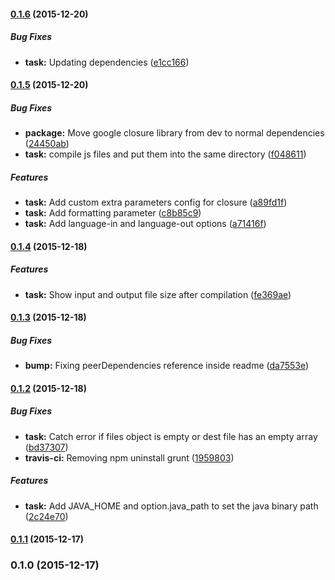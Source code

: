 <a name="0.1.6"></a>
#### [0.1.6](https://github.com/ShrimpDev/grunt-google-closure-tools-compiler/compare/v0.1.5...v0.1.6) (2015-12-20)

##### Bug Fixes

* **task:** Updating dependencies ([e1cc166](https://github.com/ShrimpDev/grunt-google-closure-tools-compiler/commit/e1cc166))

<a name="0.1.5"></a>
#### [0.1.5](https://github.com/ShrimpDev/grunt-google-closure-tools-compiler/compare/v0.1.4...v0.1.5) (2015-12-20)

##### Bug Fixes

* **package:** Move google closure library from dev to normal dependencies ([24450ab](https://github.com/ShrimpDev/grunt-google-closure-tools-compiler/commit/24450ab))
* **task:** compile js files and put them into the same directory ([f048611](https://github.com/ShrimpDev/grunt-google-closure-tools-compiler/commit/f048611))

##### Features

* **task:** Add custom extra parameters config for closure ([a89fd1f](https://github.com/ShrimpDev/grunt-google-closure-tools-compiler/commit/a89fd1f))
* **task:** Add formatting parameter ([c8b85c9](https://github.com/ShrimpDev/grunt-google-closure-tools-compiler/commit/c8b85c9))
* **task:** Add language-in and language-out options ([a71416f](https://github.com/ShrimpDev/grunt-google-closure-tools-compiler/commit/a71416f))

<a name="0.1.4"></a>
#### [0.1.4](https://github.com/ShrimpDev/grunt-google-closure-tools-compiler/compare/v0.1.3...v0.1.4) (2015-12-18)

##### Features

* **task:** Show input and output file size after compilation ([fe369ae](https://github.com/ShrimpDev/grunt-google-closure-tools-compiler/commit/fe369ae))



<a name="0.1.3"></a>
#### [0.1.3](https://github.com/ShrimpDev/grunt-google-closure-tools-compiler/compare/v0.1.2...v0.1.3) (2015-12-18)


##### Bug Fixes

* **bump:** Fixing peerDependencies reference inside readme ([da7553e](https://github.com/ShrimpDev/grunt-google-closure-tools-compiler/commit/da7553e))



<a name="0.1.2"></a>
#### [0.1.2](https://github.com/ShrimpDev/grunt-google-closure-tools-compiler/compare/v0.1.1...v0.1.2) (2015-12-18)


##### Bug Fixes

* **task:** Catch error if files object is empty or dest file has an empty array ([bd37307](https://github.com/ShrimpDev/grunt-google-closure-tools-compiler/commit/bd37307))
* **travis-ci:** Removing npm uninstall grunt ([1959803](https://github.com/ShrimpDev/grunt-google-closure-tools-compiler/commit/1959803))

##### Features

* **task:** Add JAVA_HOME and option.java_path to set the java binary path ([2c24e70](https://github.com/ShrimpDev/grunt-google-closure-tools-compiler/commit/2c24e70))



<a name="0.1.1"></a>
#### [0.1.1](https://github.com/ShrimpDev/grunt-google-closure-tools-compiler/compare/v0.1.0...v0.1.1) (2015-12-17)




<a name="0.1.0"></a>
### 0.1.0 (2015-12-17)




